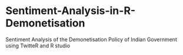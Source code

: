 # Sentiment-Analysis-in-R-Demonetisation
Sentiment Analysis of the Demonetisation Policy of Indian Government using TwitteR and R studio
